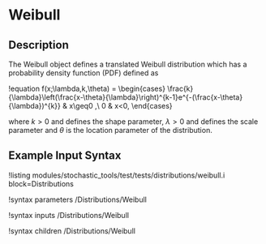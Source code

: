 # Weibull

## Description

The Weibull object defines a translated Weibull distribution which
has a probability density function (PDF) defined as

!equation
f(x;\lambda,k,\theta) =
\begin{cases}
\frac{k}{\lambda}\left(\frac{x-\theta}{\lambda}\right)^{k-1}e^{-(\frac{x-\theta}{\lambda})^{k}} & x\geq0 ,\\
0 & x<0,
\end{cases}

where $k > 0$ and defines the shape parameter, $\lambda > 0$ and defines the scale parameter and $\theta$ is the location parameter of the distribution.

## Example Input Syntax

!listing modules/stochastic_tools/test/tests/distributions/weibull.i block=Distributions

!syntax parameters /Distributions/Weibull

!syntax inputs /Distributions/Weibull

!syntax children /Distributions/Weibull
